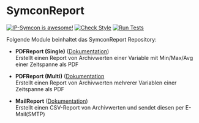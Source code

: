 # SymconReport

[![IP-Symcon is awesome!](https://img.shields.io/badge/IP--Symcon-5.1-blue.svg)](https://www.symcon.de)
[![Check Style](https://github.com/symcon/SymconReport/workflows/Check%20Style/badge.svg)](https://github.com/symcon/SymconReport/actions)
[![Run Tests](https://github.com/symcon/SymconReport/workflows/Run%20Tests/badge.svg)](https://github.com/symcon/SymconReport/actions)

Folgende Module beinhaltet das SymconReport Repository:

- __PDFReport (Single)__ ([Dokumentation](PDFReportSingle))  
    Erstellt einen Report von Archivwerten einer Variable mit Min/Max/Avg einer Zeitspanne als PDF

- __PDFReport (Multi)__ ([Dokumentation](PDFReportMulti)  
    Erstellt einen Report von Archivwerten mehrerer Variablen einer Zeitspanne als PDF

- __MailReport__ ([Dokumentation](MailReport))  
    Erstellt einen CSV-Report von Archivwerten und sendet diesen per E-Mail(SMTP)
